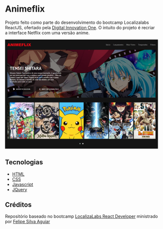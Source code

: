 # Animeflix

Projeto feito como parte do desenvolvimento do bootcamp Localizalabs ReactJS, ofertado pela [Digital Innovation One](https://digitalinnovation.one/).
O intuito do projeto é recriar a interface Netflix com uma versão anime.

![](assets/github/home.png)

## Tecnologias

- [HTML](https://developer.mozilla.org/pt-BR/docs/Web/HTML)
- [CSS](https://developer.mozilla.org/pt-BR/docs/Web/CSS)
- [Javascript](https://developer.mozilla.org/pt-BR/docs/Web/JavaScript)
- [JQuery](https://jquery.com/)

## Créditos

Repositório baseado no bootcamp [LocalizaLabs React Developer](https://digitalinnovation.one/bootcamps/localizalabs-react-developer) ministrado por [Felipe Silva Aguiar](https://www.linkedin.com/in/felipe-aguiar-047/)
